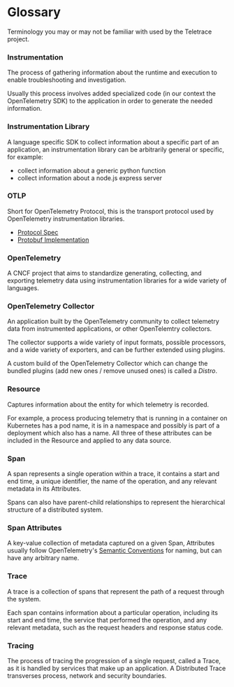 # Glossary

Terminology you may or may not be familiar with used by the Teletrace project.

### Instrumentation

The process of gathering information about the runtime and execution to enable troubleshooting and investigation.

Usually this process involves added specialized code (in our context the OpenTelemetry SDK)
to the application in order to generate the needed information.

### Instrumentation Library

A language specific SDK to collect information about a specific part of an application,
an instrumentation library can be arbitrarily general or specific, for example:

- collect information about a generic python function
- collect information about a node.js express server

### OTLP

Short for OpenTelemetry Protocol, this is the transport protocol used by OpenTelemetry instrumentation libraries.

- [Protocol Spec](https://github.com/open-telemetry/opentelemetry-specification)
- [Protobuf Implementation](https://github.com/open-telemetry/opentelemetry-proto)

### OpenTelemetry

A CNCF project that aims to standardize generating, collecting, and exporting telemetry data using instrumentation libraries for a wide variety of languages.

### OpenTelemetry Collector

An application built by the OpenTelemetry community to collect
telemetry data from instrumented applications, or other OpenTelemtry collectors.

The collector supports a wide variety of input formats, possible processors,
and a wide variety of exporters, and can be further extended using plugins.

A custom build of the OpenTelemetry Collector which can change the bundled plugins (add new ones / remove unused ones) is called a _Distro_.

### Resource

Captures information about the entity for which telemetry is recorded.

For example, a process producing telemetry that is running in a container on Kubernetes has a pod name,
it is in a namespace and possibly is part of a deployment which also has a name.
All three of these attributes can be included in the Resource and applied to any data source.

### Span

A span represents a single operation within a trace,
it contains a start and end time, a unique identifier, the name of the operation, and any relevant metadata in its Attributes.

Spans can also have parent-child relationships to represent the hierarchical structure of a distributed system.

### Span Attributes

A key-value collection of metadata captured on a given Span,
Attributes usually follow OpenTelemetry's [Semantic Conventions](https://opentelemetry.io/docs/concepts/semantic-conventions/) for naming, but can have any arbitrary name.

### Trace

A trace is a collection of spans that represent the path of a request through the system.

Each span contains information about a particular operation,
including its start and end time, the service that performed the operation,
and any relevant metadata, such as the request headers and response status code.

### Tracing

The process of tracing the progression of a single request, called a Trace, as it is handled by services that make up an application.
A Distributed Trace transverses process, network and security boundaries.
